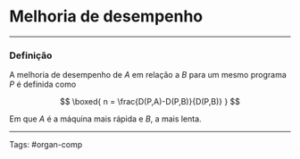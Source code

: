 # Melhoria de desempenho

---

### Definição

A melhoria de desempenho de $A$ em relação a $B$ para um mesmo programa $P$ é definida como

$$
\boxed{
n = \frac{D(P,A)-D(P,B)}{D(P,B)}
}
$$

Em que $A$ é a máquina mais rápida e $B$, a mais lenta.

---

Tags: #organ-comp